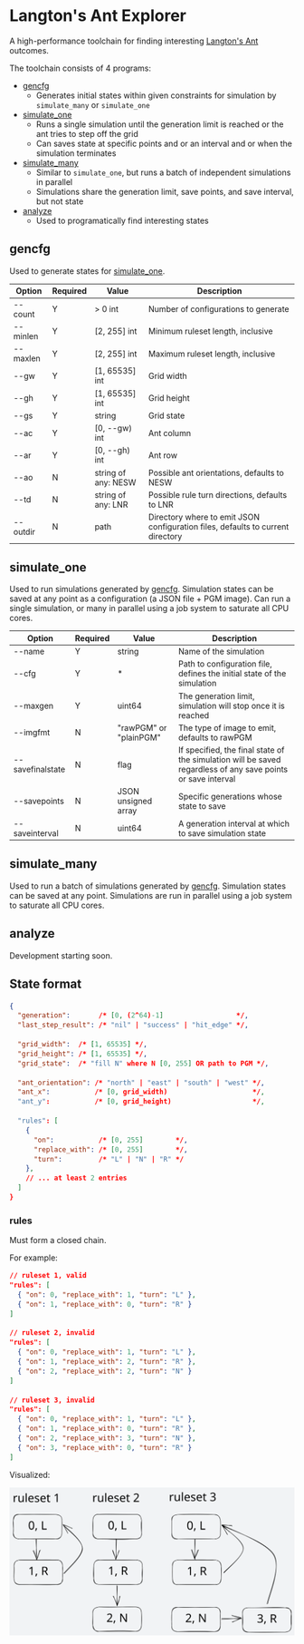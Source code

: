 # Langton's Ant Explorer

A high-performance toolchain for finding interesting [Langton's Ant](https://en.wikipedia.org/wiki/Langton%27s_ant) outcomes.

The toolchain consists of 4 programs:
- [gencfg](#gencfg)
  - Generates initial states within given constraints for simulation by `simulate_many` or `simulate_one`
- [simulate_one](#simulate_one)
  - Runs a single simulation until the generation limit is reached or the ant tries to step off the grid
  - Can saves state at specific points and or an interval and or when the simulation terminates
- [simulate_many](#simulate_many)
  - Similar to `simulate_one`, but runs a batch of independent simulations in parallel
  - Simulations share the generation limit, save points, and save interval, but not state
- [analyze](#analyze)
  - Used to programatically find interesting states

## gencfg

Used to generate states for [simulate_one](#simulate).

| Option | Required | Value | Description |
| - | - | - | - |
| --count | Y | > 0 int | Number of configurations to generate |
| --minlen | Y | [2, 255] int | Minimum ruleset length, inclusive |
| --maxlen | Y | [2, 255] int | Maximum ruleset length, inclusive |
| --gw | Y | [1, 65535] int | Grid width |
| --gh | Y | [1, 65535] int | Grid height |
| --gs | Y | string | Grid state |
| --ac | Y | [0, --gw) int | Ant column |
| --ar | Y | [0, --gh) int | Ant row |
| --ao | N | string of any: NESW | Possible ant orientations, defaults to NESW |
| --td | N | string of any: LNR | Possible rule turn directions, defaults to LNR |
| --outdir | N | path | Directory where to emit JSON configuration files, defaults to current directory |

## simulate_one

Used to run simulations generated by [gencfg](#gencfg). Simulation states can be saved at any point as a configuration (a JSON file + PGM image). Can run a single simulation, or many in parallel using a job system to saturate all CPU cores.

| Option | Required | Value | Description |
| - | - | - | - |
| --name | Y | string | Name of the simulation |
| --cfg | Y | * | Path to configuration file, defines the initial state of the simulation |
| --maxgen | Y | uint64 | The generation limit, simulation will stop once it is reached |
| --imgfmt | N | "rawPGM" or "plainPGM" | The type of image to emit, defaults to rawPGM |
| --savefinalstate | N | flag | If specified, the final state of the simulation will be saved regardless of any save points or save interval |
| --savepoints | N | JSON unsigned array | Specific generations whose state to save |
| --saveinterval | N | uint64 | A generation interval at which to save simulation state |

## simulate_many

Used to run a batch of simulations generated by [gencfg](#gencfg). Simulation states can be saved at any point. Simulations are run in parallel using a job system to saturate all CPU cores.

## analyze

Development starting soon.

## State format

```json
{
  "generation":       /* [0, (2^64)-1]                  */,
  "last_step_result": /* "nil" | "success" | "hit_edge" */,

  "grid_width":  /* [1, 65535] */,
  "grid_height": /* [1, 65535] */,
  "grid_state":  /* "fill N" where N [0, 255] OR path to PGM */,

  "ant_orientation": /* "north" | "east" | "south" | "west" */,
  "ant_x":           /* [0, grid_width)                     */,
  "ant_y":           /* [0, grid_height)                    */,

  "rules": [
    {
      "on":           /* [0, 255]        */,
      "replace_with": /* [0, 255]        */,
      "turn":         /* "L" | "N" | "R" */
    },
    // ... at least 2 entries
  ]
}
```

### rules

Must form a closed chain.

For example:

```json
// ruleset 1, valid
"rules": [
  { "on": 0, "replace_with": 1, "turn": "L" },
  { "on": 1, "replace_with": 0, "turn": "R" }
]

// ruleset 2, invalid
"rules": [
  { "on": 0, "replace_with": 1, "turn": "L" },
  { "on": 1, "replace_with": 2, "turn": "R" },
  { "on": 2, "replace_with": 2, "turn": "N" }
]

// ruleset 3, invalid
"rules": [
  { "on": 0, "replace_with": 1, "turn": "L" },
  { "on": 1, "replace_with": 0, "turn": "R" },
  { "on": 2, "replace_with": 3, "turn": "N" },
  { "on": 3, "replace_with": 0, "turn": "R" }
]
```

Visualized:

<img src="resources/rules.svg" />
